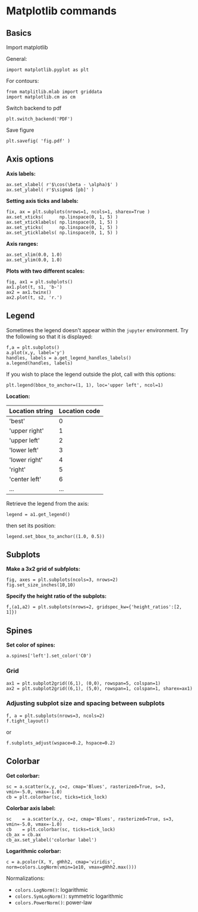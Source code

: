 # Matplotlib commands

## Basics

Import matplotlib

General:

~~~~
import matplotlib.pyplot as plt
~~~~

For contours:

~~~~
from matplitlib.mlab import griddata
import matplotlib.cm as cm
~~~~

Switch backend to pdf

~~~~
plt.switch_backend('PDF')
~~~~

Save figure

~~~~
plt.savefig( 'fig.pdf' )
~~~~

## Axis options

**Axis labels:**

~~~~
ax.set_xlabel( r'$\cos(\beta - \alpha)$' )
ax.set_ylabel( r'$\sigma$ [pb]' )
~~~~

**Setting axis ticks and labels:**

~~~~
fix, ax = plt.subplots(nrows=1, ncols=1, sharex=True )
ax.set_xticks(      np.linspace(0, 1, 5) )
ax.set_xticklabels( np.linspace(0, 1, 5) )
ax.set_yticks(      np.linspace(0, 1, 5) )
ax.set_yticklabels( np.linspace(0, 1, 5) )
~~~~

**Axis ranges:**

~~~~
ax.set_xlim(0.0, 1.0)
ax.set_ylim(0.0, 1.0)
~~~~

**Plots with two different scales:**

~~~~
fig, ax1 = plt.subplots()
ax1.plot(t, s1, 'b-')
ax2 = ax1.twinx()
ax2.plot(t, s2, 'r.')
~~~~


## Legend

Sometimes the legend doesn't appear within the `jupyter` environment.
Try the following so that it is displayed:

~~~~
f,a = plt.subplots()
a.plot(x,y, label='y')
handles, labels = a.get_legend_handles_labels()
a.legend(handles, labels)
~~~~

If you wish to place the legend outside the plot, call with this options:

~~~~
plt.legend(bbox_to_anchor=(1, 1), loc='upper left', ncol=1)
~~~~

**Location:**

| Location string | Location code |
| --------------- | ------------- |
| 'best'          | 0 |
| 'upper right'   | 1 |
| 'upper left'    | 2 |
| 'lower left'    | 3 |
| 'lower right'   | 4 | 
| 'right'         | 5 | 
| 'center left'   | 6 | 
| ...             | ... |


Retrieve the legend from the axis:

~~~~
legend = a1.get_legend()
~~~~

then set its position:

~~~~
legend.set_bbox_to_anchor((1.0, 0.5))
~~~~

## Subplots

**Make a 3x2 grid of subfplots:**

~~~~
fig, axes = plt.subplots(ncols=3, nrows=2)
fig.set_size_inches(10,10)
~~~~

**Specify the height ratio of the subplots:**

~~~~
f,(a1,a2) = plt.subplots(nrows=2, gridspec_kw={'height_ratios':[2, 1]})
~~~~

## Spines

**Set color of spines:**

~~~~
a.spines['left'].set_color('C0')
~~~~

### Grid

~~~~
ax1 = plt.subplot2grid((6,1), (0,0), rowspan=5, colspan=1)
ax2 = plt.subplot2grid((6,1), (5,0), rowspan=1, colspan=1, sharex=ax1)
~~~~

### Adjusting subplot size and spacing between subplots

~~~~
f, a = plt.subplots(nrows=3, ncols=2)
f.tight_layout()
~~~~

or 

~~~~
f.subplots_adjust(wspace=0.2, hspace=0.2)
~~~~

## Colorbar


**Get colorbar:**

~~~~
sc = a.scatter(x,y, c=z, cmap='Blues', rasterized=True, s=3, vmin=-5.0, vmax=-1.0)
cb = plt.colorbar(sc, ticks=tick_lock)
~~~~

**Colorbar axis label:**

~~~~
sc    = a.scatter(x,y, c=z, cmap='Blues', rasterized=True, s=3, vmin=-5.0, vmax=-1.0)
cb    = plt.colorbar(sc, ticks=tick_lock)
cb_ax = cb.ax
cb_ax.set_ylabel('colorbar label') 
~~~~

**Logarithmic colorbar:**

~~~~
c = a.pcolor(X, Y, gHhh2, cmap='viridis', norm=colors.LogNorm(vmin=1e10, vmax=gHhh2.max()))
~~~~

Normalizations:
- `colors.LogNorm()`: logarithmic
- `colors.SymLogNorm()`: symmetric logarithmic
- `colors.PowerNorm()`: power-law
